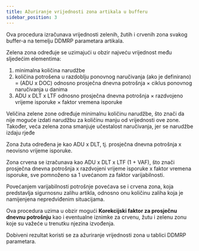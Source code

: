```yaml
---
title: Ažuriranje vrijednosti zona artikala u bufferu
sidebar_position: 3
---
```


Ova procedura izračunava vrijednosti zelenih, žutih i crvenih zona svakog buffer-a na temelju DDMRP parametara artikala.

Zelena zona određuje se uzimajući u obzir najveću vrijednost među sljedećim elementima:   

1. minimalna količina narudžbe
2. količina potrošena u razdoblju ponovnog naručivanja (ako je definirano) = (ADU x DOC) odnosno prosječna dnevna potrošnja × ciklus ponovnog naručivanja u danima 
3. ADU x DLT x LTF odnosno prosječna dnevna potrošnja × razdvojeno vrijeme isporuke × faktor vremena isporuke

Veličina zelene zone određuje minimalnu količinu narudžbe, što znači da nije moguće izdati narudžbu za količinu manju od vrijednosti ove zone. Također, veća zelena zona smanjuje učestalost naručivanja, jer se narudžbe izdaju rjeđe

Zona žuta određena je kao ADU x DLT, tj. prosječna dnevna potrošnja x neovisno vrijeme isporuke.

Zona crvena se izračunava kao ADU x DLT x LTF (1 + VAF), što znači prosječna dnevna potrošnja x razdvojeni vrijeme isporuke x faktor vremena isporuke, sve pomnoženo sa 1 uvećanom za faktor varijabilnosti.

Povećanjem varijabilnosti potrošnje povećava se i crvena zona, koja predstavlja sigurnosnu zalihu artikla, odnosno onu količinu zaliha koja je namijenjena nepredviđenim situacijama.   

Ova procedura uzima u obzir mogući **Korekcijski faktor za prosječnu dnevnu potrošnju** kao i eventualne iznimke za crvenu, žutu i zelenu zonu koje su važeće u trenutku njezina izvođenja.   

Dobiveni rezultat koristi se za ažuriranje vrijednosti zona u tablici DDMRP parametara.  
